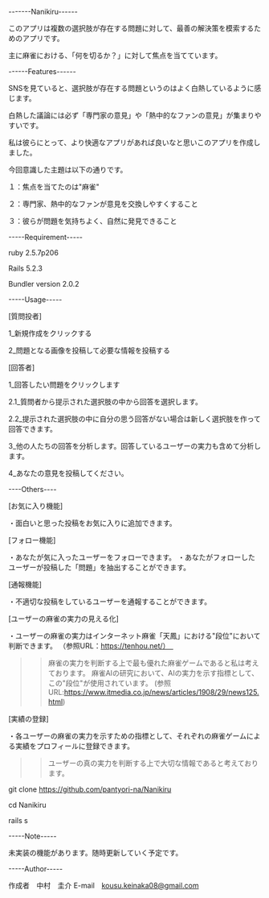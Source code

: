 -------Nanikiru------

このアプリは複数の選択肢が存在する問題に対して、最善の解決策を模索するためのアプリです。

主に麻雀における、「何を切るか？」に対して焦点を当てています。

------Features------

SNSを見ていると、選択肢が存在する問題というのはよく白熱しているように感じます。

白熱した議論には必ず「専門家の意見」や「熱中的なファンの意見」が集まりやすいです。

私は彼らにとって、より快適なアプリがあれば良いなと思いこのアプリを作成しました。

今回意識した主題は以下の通りです。

１：焦点を当てたのは"麻雀"

２：専門家、熱中的なファンが意見を交換しやすくすること

３：彼らが問題を気持ちよく、自然に発見できること



-----Requirement-----

ruby 2.5.7p206

Rails 5.2.3

Bundler version 2.0.2


-----Usage-----

[質問投者]

1_新規作成をクリックする

2_問題となる画像を投稿して必要な情報を投稿する


[回答者]

1_回答したい問題をクリックします

2.1_質問者から提示された選択肢の中から回答を選択します。

2.2_提示された選択肢の中に自分の思う回答がない場合は新しく選択肢を作って回答できます。

3_他の人たちの回答を分析します。回答しているユーザーの実力も含めて分析します。

4_あなたの意見を投稿してください。


----Others----

[お気に入り機能]

・面白いと思った投稿をお気に入りに追加できます。


[フォロー機能]

・あなたが気に入ったユーザーをフォローできます。
・あなたがフォローしたユーザーが投稿した「問題」を抽出することができます。


[通報機能]

・不適切な投稿をしているユーザーを通報することができます。


[ユーザーの麻雀の実力の見える化]

・ユーザーの麻雀の実力はインターネット麻雀「天鳳」における"段位"において判断できます。
 （参照URL：https://tenhou.net/）　
>>麻雀の実力を判断する上で最も優れた麻雀ゲームであると私は考えております。
>>麻雀AIの研究において、AIの実力を示す指標として、この"段位"が使用されています。
 (参照URL:https://www.itmedia.co.jp/news/articles/1908/29/news125.html)
　
 
[実績の登録]

・各ユーザーの麻雀の実力を示すための指標として、それぞれの麻雀ゲームによる実績をプロフィールに登録できます。
>>ユーザーの真の実力を判断する上で大切な情報であると考えております。



git clone https://github.com/pantyori-na/Nanikiru

cd Nanikiru

rails s


-----Note-----

未実装の機能があります。随時更新していく予定です。

-----Author-----

作成者　中村　圭介
E-mail　kousu.keinaka08@gmail.com
